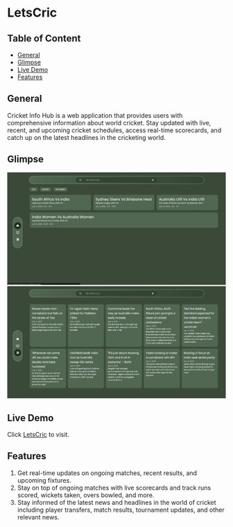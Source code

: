 # LetsCric
## Table of Content
- [General](#general)
- [Glimpse](#glimpse)
- [Live Demo](#live-demo)
- [Features](#features)

## General
Cricket Info Hub is a web application that provides users with comprehensive information about world cricket. Stay updated with live, recent, and upcoming cricket schedules, access real-time scorecards, and catch up on the latest headlines in the cricketing world.


## Glimpse 

<img src = "/Documentation/home.png" alt = "Home-page">
<img src = "/Documentation/News.png" alt = "News">

## Live Demo

Click [LetsCric](https://abhashn8.github.io/LetsCric) to visit.


## Features
1) Get real-time updates on ongoing matches, recent results, and upcoming fixtures.
2) Stay on top of ongoing matches with live scorecards and track runs scored, wickets taken, overs bowled, and more.
3) Stay informed of the latest news and headlines in the world of cricket including player transfers, match results, tournament updates, and other relevant news.


